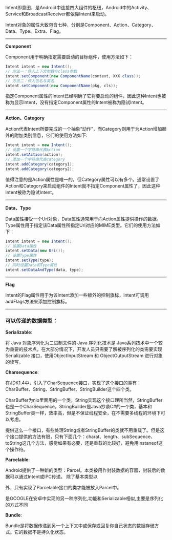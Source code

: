 Intent即意图，是Android中连接四大组件的枢纽，Android中的Activity、Service和BroadcastReceiver都依靠Intent来启动。

Intent对象的属性大致包含七种，分别是Component、Action、Category、Data、Type、Extra、Flag。

---

**Component**

Component用于明确指定需要启动的目标组件，使用方法如下：

```java
Intent intent = new Intent();  
// 方法一：传入上下文参数与class参数  
intent.setComponent(new ComponentName(context, XXX.class));  
// 方法二：传入包名与类名  
intent.setComponent(new ComponentName(pkg, cls));  
```

指定Component属性的Intent已经明确了它将要启动的组件，因此这种Intent也被称为显示Intent，没有指定Component属性的Intent被称为隐试Intent。

---

**Action、Category**

Action代表Intent所要完成的一个抽象“动作”，而Category则用于为Action增加额外的附加类别信息，它们的使用方法如下:

```java
Intent intent = new Intent();  
// 设置一个字符串代表Action  
intent.setAction(action);  
// 添加一个字符串代表category  
intent.addCategory(category1);  
intent.addCategory(category2);
```

值得注意的是Action属性是唯一的，但Category属性可以有多个。通常设置了Action和Category来启动组件的Intent就不指定Component属性了，因此这种Intent被称为隐试Intent。

---

**Data、Type**

Data属性接受一个Uri对象，Data属性通常用于向Action属性提供操作的数据。Type属性用于指定该Data属性所指定Uri对应的MIME类型。它们的使用方法如下：

```java
Intent intent = new Intent();  
// 设置Data属性  
intent.setData(new Uri());  
// 设置Type属性  
intent.setType(type);  
// 同时设置Data和Type属性  
intent.setDataAndType(data, type);  
```

---

**Flag**

Intent的Flag属性用于为该Intent添加一些额外的控制旗标，Intent可调用addFlags方法来添加控制旗标。

---

### **可以传递的数据类型**：

**Serializable**:

将 Java 对象序列化为二进制文件的 Java 序列化技术是 Java系列技术中一个较为重要的技术点，在大部分情况下，开发人员只需要了解被序列化的类需要实现 Serializable 接口，使用ObjectInputStream 和 ObjectOutputStream 进行对象的读写。

**Charsequence**:

在JDK1.4中，引入了CharSequence接口，实现了这个接口的类有：CharBuffer、String、StringBuffer、StringBuilder这个四个类。

CharBuffer为nio里面用的一个类，String实现这个接口理所当然，StringBuffer也是一个CharSequence，StringBuilder是Java抄袭C\#的一个类，基本和StringBuffer类一样，效率高，但是不保证线程安全，在不需要多线程的环境下可以考虑。

提供这么一个接口，有些处理String或者StringBuffer的类就不用重载了。但是这个接口提供的方法有限，只有下面几个：charat、length、subSequence、toString这几个方法，感觉如果有必要，还是重载的比较好，避免用instaneof这个操作符。

**Parcelable**:

Android提供了一种新的类型：Parcel。本类被用作封装数据的容器，封装后的数据可以通过Intent或IPC传递。 除了基本类型以

外，只有实现了Parcelable接口的类才能被放入Parcel中。

是GOOGLE在安卓中实现的另一种序列化,功能和Serializable相似,主要是序列化的方式不同

**Bundle**:

Bundle是将数据传递到另一个上下文中或保存或回复你自己状态的数据存储方式。它的数据不是持久化状态。

